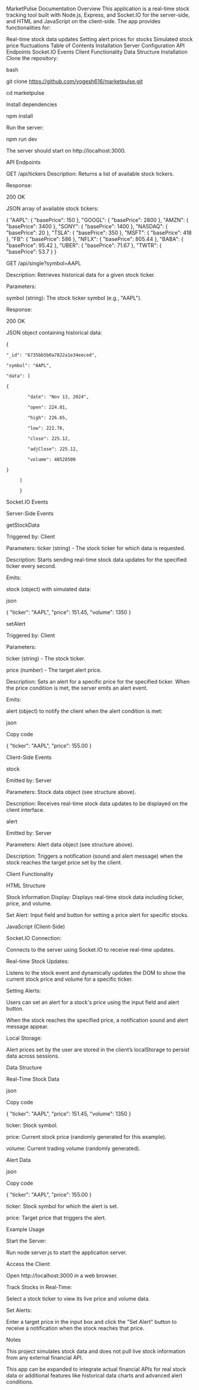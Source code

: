 MarketPulse Documentation
Overview
This application is a real-time stock tracking tool built with Node.js, Express, and Socket.IO for the server-side, and HTML and JavaScript on the client-side. The app provides functionalities for:

Real-time stock data updates
Setting alert prices for stocks
Simulated stock price fluctuations
Table of Contents
Installation
Server Configuration
API Endpoints
Socket.IO Events
Client Functionality
Data Structure
Installation
Clone the repository:

bash

git clone https://github.com/yogesh616/marketpulse.git

cd marketpulse

Install dependencies

npm install

Run the server:

npm run dev


The server should start on http://localhost:3000.

API Endpoints

GET /api/tickers
Description: Returns a list of available stock tickers.

Response:

200 OK

JSON array of available stock tickers:

{
    "AAPL": {
        "basePrice": 150
    },
    "GOOGL": {
        "basePrice": 2800
    },
    "AMZN": {
        "basePrice": 3400
    },
    "SONY": {
        "basePrice": 1400
    },
    "NASDAQ": {
        "basePrice": 20
    },
    "TSLA": {
        "basePrice": 350
    },
    "MSFT": {
        "basePrice": 418
    },
    "FB": {
        "basePrice": 586
    },
    "NFLX": {
        "basePrice": 805.44
    },
    "BABA": {
        "basePrice": 95.42
    },
    "UBER": {
        "basePrice": 71.67
    },
    "TWTR": {
        "basePrice": 53.7
    }
}


GET /api/single?symbol=AAPL

Description: Retrieves historical data for a given stock ticker.

Parameters:

symbol (string): The stock ticker symbol (e.g., "AAPL").

Response:

200 OK

JSON object containing historical data:














{

    "_id": "6735bb5b0a7822a1e34eeced",

    "symbol": "AAPL",

    "data": [

    {

            "date": "Nov 13, 2024",

            "open": 224.01,

            "high": 226.65,

            "low": 222.76,

            "close": 225.12,

            "adjClose": 225.12,

            "volume": 48528500

    }

         ]

         }



Socket.IO Events

Server-Side Events

getStockData

Triggered by: Client

Parameters: ticker (string) - The stock ticker for which data is requested.

Description: Starts sending real-time stock data updates for the specified ticker every second.

Emits:

stock (object) with simulated data:

json




{
  "ticker": "AAPL",
  "price": 151.45,
  "volume": 1350
}



setAlert

Triggered by: Client

Parameters:

ticker (string) - The stock ticker.

price (number) - The target alert price.

Description: Sets an alert for a specific price for the specified ticker. When the price condition is met, the server emits an alert event.

Emits:

alert (object) to notify the client when the alert condition is met:

json

Copy code

{
  "ticker": "AAPL",
  "price": 155.00
}

Client-Side Events

stock

Emitted by: Server

Parameters: Stock data object (see structure above).

Description: Receives real-time stock data updates to be displayed on the client interface.

alert

Emitted by: Server

Parameters: Alert data object (see structure above).

Description: Triggers a notification (sound and alert message) when the stock reaches the target price set by the client.

Client Functionality

HTML Structure

Stock Information Display: Displays real-time stock data including ticker, price, and volume.

Set Alert: Input field and button for setting a price alert for specific stocks.

JavaScript (Client-Side)


Socket.IO Connection:


Connects to the server using Socket.IO to receive real-time updates.

Real-time Stock Updates:


Listens to the stock event and dynamically updates the DOM to show the current stock price and volume for a specific ticker.

Setting Alerts:

Users can set an alert for a stock's price using the input field and alert button.

When the stock reaches the specified price, a notification sound and alert message appear.

Local Storage:

Alert prices set by the user are stored in the client’s localStorage to persist data across sessions.

Data Structure

Real-Time Stock Data

json

Copy code

{
  "ticker": "AAPL",
  "price": 151.45,
  "volume": 1350
}

ticker: Stock symbol.

price: Current stock price (randomly generated for this example).

volume: Current trading volume (randomly generated).

Alert Data

json

Copy code

{
  "ticker": "AAPL",
  "price": 155.00
}

ticker: Stock symbol for which the alert is set.

price: Target price that triggers the alert.

Example Usage

Start the Server:


Run node server.js to start the application server.

Access the Client:

Open http://localhost:3000 in a web browser.

Track Stocks in Real-Time:

Select a stock ticker to view its live price and volume data.

Set Alerts:

Enter a target price in the input box and click the "Set Alert" button to receive a notification when the stock reaches that price.

Notes

This project simulates stock data and does not pull live stock information from any external financial API.

This app can be expanded to integrate actual financial APIs for real stock data or additional features like historical data charts and advanced alert conditions.
